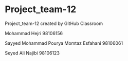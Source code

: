 # Project_team-12
Project_team-12 created by GitHub Classroom

Mohammad Hejri 98106156

Sayyed Mohammad Pourya Momtaz Esfahani 98106061

Seyed Ali Najibi 98106123
